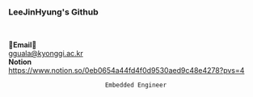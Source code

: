 ### LeeJinHyung's Github

<br>

<Strong>📧Email📧</Strong><br>gguala@kyonggi.ac.kr<br>
<Strong>Notion</Strong><br>https://www.notion.so/0eb0654a44fd4f0d9530aed9c48e4278?pvs=4<br>

</p>

<div align="center">
    

</div>
<div align="center">
    
    Embedded Engineer
</div>
